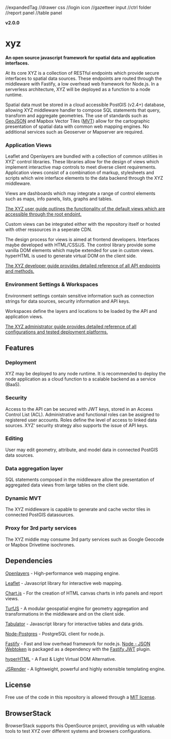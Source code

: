 //expandedTag
//drawer css
//login icon
//gazetteer input
//ctrl folder
//report panel
//table panel


**v2.0.0**

# xyz

**An open source javascript framework for spatial data and application interfaces.**

At its core XYZ is a collection of RESTful endpoints which provide secure interfaces to spatial data sources. These endpoints are routed through the middleware with Fastify, a low overhead web framework for Node.js. In a serverless architecture, XYZ will be deployed as a function to a node runtime.

Spatial data must be stored in a cloud accessible PostGIS (v2.4+) database, allowing XYZ middleware handler to compose SQL statements that query, transform and aggregate geometries. The use of standards such as [GeoJSON](https://tools.ietf.org/html/rfc7946) and Mapbox Vector Tiles ([MVT](https://docs.mapbox.com/vector-tiles/specification/)) allow for the cartographic presentation of spatial data with common web mapping engines. No additional services such as Geoserver or Mapserver are required.

### Application Views

Leaflet and Openlayers are bundled with a collection of common utilities in XYZ' control libraries. These libraries allow for the design of views which implement interactive map controls to meet diverse client requirements. Application views consist of a combination of markup, stylesheets and scripts which wire interface elements to the data backend through the XYZ middleware.

Views are dashboards which may integrate a range of control elements such as maps, info panels, lists, graphs and tables.

[The XYZ user guide outlines the functionality of the default views which are accessible through the root endoint.](https://geolytix.github.io/docs/developer_docs/introduction/)

Custom views can be integrated either with the repository itself or hosted with other ressources in a seperate CDN.

The design process for views is aimed at frontend developers. Interfaces maybe developed with HTML/CSS/JS. The control library provide some vanilla DOM elements which maybe extended for use in custom views. hyperHTML is used to generate virtual DOM on the client side.

[The XYZ developer guide provides detailed reference of all API endpoints and methods.](https://geolytix.github.io/docs/developer_docs/introduction/)

### Environment Settings & Workspaces

Environment settings contain sensitive information such as connection strings for data sources, security information and API keys.

Workspaces define the layers and locations to be loaded by the API and application views.

[The XYZ administrator guide provides detailed reference of all configurations and tested deployment platforms.](https://geolytix.github.io/docs/developer_docs/introduction/)

## Features

### Deployment

XYZ may be deployed to any node runtime. It is recommended to deploy the node application as a cloud function to a scalable backend as a service (BaaS).

### Security

Access to the API can be secured with JWT keys, stored in an Access Control List (ACL). Administrative and functional roles can be assigned to registered user accounts. Roles define the level of access to linked data sources. XYZ' security strategy also supports the issue of API keys.

### Editing

User may edit geometry, attribute, and model data in connected PostGIS data sources.

### Data aggregation layer

SQL statements composed in the middleware allow the presentation of aggregated data views from large tables on the client side.

### Dynamic MVT

The XYZ middleware is capable to generate and cache vector tiles in connected PostGIS datasources.

### Proxy for 3rd party services

The XYZ middle may consume 3rd party services such as Google Geocode or Mapbox Drivetime isochrones.


## Dependencies

[Openlayers](https://github.com/openlayers/openlayers) - High-performance web mapping engine.

[Leaflet](https://github.com/Leaflet/Leaflet) - Javascript library for interactive web mapping.

[Chart.js](https://github.com/chartjs/Chart.js) - For the creation of HTML canvas charts in info panels and report views.

[TurfJS](https://github.com/Turfjs/turf) - A modular geospatial engine for geometry aggregation and transformations in the middleware and on the client side.

[Tabulator](https://github.com/olifolkerd/tabulator) - Javascript library for interactive tables and data grids.

[Node-Postgres](https://github.com/brianc/node-postgres) - PostgreSQL client for node.js.

[Fastify](https://github.com/fastify/fastify) - Fast and low overhead framework for node.js. [Node - JSON Webtoken](https://github.com/auth0/node-jsonwebtoken) is packaged as a dependency with the [Fastify JWT](https://github.com/fastify/fastify-jwt) plugin.

[hyperHTML](https://github.com/WebReflection/hyperHTML) - A Fast & Light Virtual DOM Alternative.

[JSRender](https://github.com/BorisMoore/jsrender) - A lightweight, powerful and highly extensible templating engine.


## License

Free use of the code in this repository is allowed through a [MIT license](https://github.com/GEOLYTIX/xyz/blob/master/LICENSE).


## BrowserStack

BrowserStack supports this OpenSource project, providing us with valuable tools to test XYZ over different systems and browsers configurations.